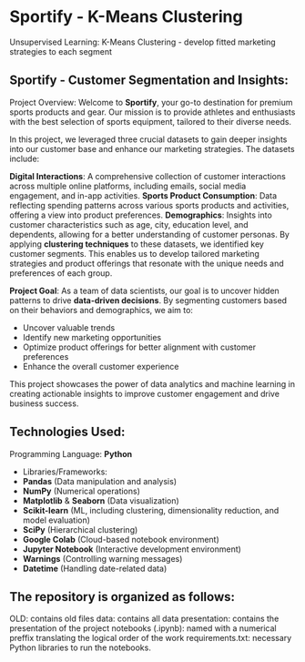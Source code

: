 # Sportify - K-Means Clustering
Unsupervised Learning: K-Means Clustering - develop fitted marketing strategies to each segment

## Sportify - Customer Segmentation and Insights:
Project Overview: Welcome to **Sportify**, your go-to destination for premium sports products and gear. Our mission is to provide athletes and enthusiasts with the best selection of sports equipment, tailored to their diverse needs.

In this project, we leveraged three crucial datasets to gain deeper insights into our customer base and enhance our marketing strategies. The datasets include:

**Digital Interactions**: A comprehensive collection of customer interactions across multiple online platforms, including emails, social media engagement, and in-app activities.
**Sports Product Consumption**: Data reflecting spending patterns across various sports products and activities, offering a view into product preferences.
**Demographics**: Insights into customer characteristics such as age, city, education level, and dependents, allowing for a better understanding of customer personas.
By applying **clustering techniques** to these datasets, we identified key customer segments. This enables us to develop tailored marketing strategies and product offerings that resonate with the unique needs and preferences of each group.

**Project Goal**: As a team of data scientists, our goal is to uncover hidden patterns to drive **data-driven decisions**. By segmenting customers based on their behaviors and demographics, we aim to:

- Uncover valuable trends
- Identify new marketing opportunities
- Optimize product offerings for better alignment with customer preferences
- Enhance the overall customer experience

This project showcases the power of data analytics and machine learning in creating actionable insights to improve customer engagement and drive business success.

## Technologies Used:
Programming Language: **Python**
- Libraries/Frameworks:
- **Pandas** (Data manipulation and analysis)
- **NumPy** (Numerical operations)
- **Matplotlib** & **Seaborn** (Data visualization)
- **Scikit-learn** (ML, including clustering, dimensionality reduction, and model evaluation)
- **SciPy** (Hierarchical clustering)
- **Google Colab** (Cloud-based notebook environment)
- **Jupyter Notebook** (Interactive development environment)
- **Warnings** (Controlling warning messages)
- **Datetime** (Handling date-related data)

## The repository is organized as follows:

OLD: contains old files
data: contains all data
presentation: contains the presentation of the project
notebooks (.ipynb): named with a numerical preffix translating the logical order of the work
requirements.txt: necessary Python libraries to run the notebooks.
